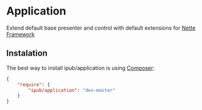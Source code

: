 # Application

Extend default base presenter and control with default extensions for [Nette Framework](http://nette.org/)

## Instalation

The best way to install ipub/application is using  [Composer](http://getcomposer.org/):


```json
{
	"require": {
		"ipub/application": "dev-master"
	}
}
```